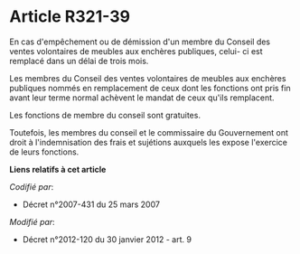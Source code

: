 # Article R321-39

En cas d'empêchement ou de démission d'un membre du Conseil des ventes volontaires de meubles aux enchères publiques, celui-
ci est remplacé dans un délai de trois mois.

Les membres du Conseil des ventes volontaires de meubles aux enchères publiques nommés en remplacement de ceux dont les
fonctions ont pris fin avant leur terme normal achèvent le mandat de ceux qu'ils remplacent.

Les fonctions de membre du conseil sont gratuites.

Toutefois, les membres du conseil et le commissaire du Gouvernement ont droit à l'indemnisation des frais et sujétions
auxquels les expose l'exercice de leurs fonctions.

**Liens relatifs à cet article**

_Codifié par_:

  - Décret n°2007-431 du 25 mars 2007

_Modifié par_:

  - Décret n°2012-120 du 30 janvier 2012 - art. 9

